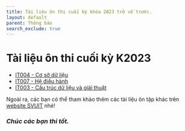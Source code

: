 ```yaml
---
title: Tài liệu ôn thi cuối kỳ khóa 2023 trở về trước.
layout: default
parent: Thông báo
search_exclude: true
---
```


# Tài liệu ôn thi cuối kỳ K2023

- [IT004 - Cơ sở dữ liệu](https://drive.google.com/drive/folders/1lKEm-LJrxY0QrZvvxx0gpiCslhTEv3aJ?usp=drive_link)
- [IT007 - Hệ điều hành](https://drive.google.com/drive/folders/1Fv5QgPX6cuuvXp40pAEqgwweRLpMlHOM?usp=drive_link)
- [IT003 - Cấu trúc dữ liệu và giải thuật](https://drive.google.com/drive/folders/1lbJ-RoobA4siIV2Cq-v64ddAmGK4XCBP?usp=drive_link)

Ngoài ra, các bạn có thể tham khảo thêm các tài liệu ôn tập khác trên [website SVUIT](https://svuit.org/mmtt/) nhé!

### *Chúc các bạn thi tốt.*